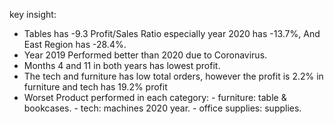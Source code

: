 

key insight:
- Tables has -9.3 Profit/Sales Ratio especially year 2020 has -13.7%, And East Region has -28.4%.
- Year 2019 Performed better than 2020 due to Coronavirus.
- Months 4 and 11 in both years has lowest profit. 
- The tech and furniture has low total orders, however the profit is 2.2% in furniture and tech has 19.2% profit
- Worset Product performed in each category:
        - furniture: table & bookcases.
        - tech: machines 2020 year.
        - office supplies: supplies.
  

